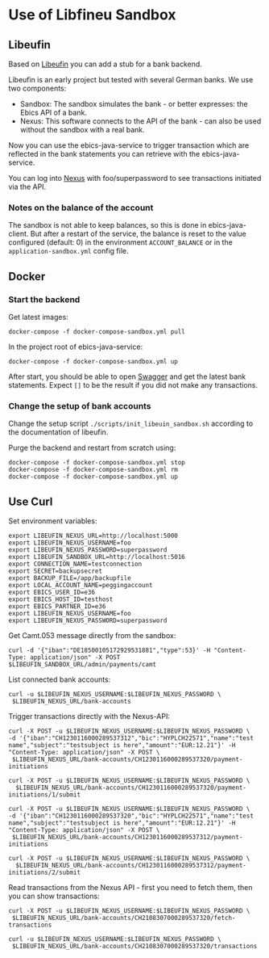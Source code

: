 # Use of Libfineu Sandbox

## Libeufin

Based on [Libeufin](https://docs.taler.net/libeufin/index.html) you can add a
stub for a bank backend. 

Libeufin is an early project but tested with several German banks. We use two 
components: 

- Sandbox: The sandbox simulates the bank - or better expresses: the Ebics API of a bank. 
- Nexus: This software connects to the API of the bank - can also be used without 
the sandbox with a real bank. 

Now you can use the ebics-java-service to trigger transaction which are reflected 
in the bank statements you can retrieve with the ebics-java-service. 

You can log into [Nexus](http://localhost:3000/home) with foo/superpassword to see transactions initiated via the API.


### Notes on the balance of the account

The sandbox is not able to keep balances, so this is done in 
ebics-java-client. But after a restart of the service, the balance is reset 
to the value configured (default: 0) in the  environment `ACCOUNT_BALANCE`
or in the `application-sandbox.yml` config file. 


## Docker

### Start the backend

Get latest images: 

	docker-compose -f docker-compose-sandbox.yml pull

In the project root of ebics-java-service:

	docker-compose -f docker-compose-sandbox.yml up

After start, you should be able to open 
[Swagger](http://localhost:8093/ebics/swagger-ui/?url=/ebics/v2/api-docs/#/ebics-controller/getPaymentsUsingGET) and get the latest bank statements. Expect `[]` to be the result if you did not make any transactions. 

### Change the setup of bank accounts

Change the setup script `./scripts/init_libeuin_sandbox.sh` according to the documentation of libeufin. 

Purge the backend and restart from scratch using: 

	docker-compose -f docker-compose-sandbox.yml stop
	docker-compose -f docker-compose-sandbox.yml rm
	docker-compose -f docker-compose-sandbox.yml up

## Use Curl

Set environment variables: 

	export LIBEUFIN_NEXUS_URL=http://localhost:5000
	export LIBEUFIN_NEXUS_USERNAME=foo
	export LIBEUFIN_NEXUS_PASSWORD=superpassword
	export LIBEUFIN_SANDBOX_URL=http://localhost:5016
	export CONNECTION_NAME=testconnection
	export SECRET=backupsecret
	export BACKUP_FILE=/app/backupfile
	export LOCAL_ACCOUNT_NAME=peggingaccount
	export EBICS_USER_ID=e36
	export EBICS_HOST_ID=testhost
	export EBICS_PARTNER_ID=e36
	export LIBEUFIN_NEXUS_USERNAME=foo
	export LIBEUFIN_NEXUS_PASSWORD=superpassword


Get Camt.053 message directly from the sandbox: 

	curl -d '{"iban":"DE18500105172929531881","type":53}' -H "Content-Type: application/json" -X POST $LIBEUFIN_SANDBOX_URL/admin/payments/camt

List connected bank accounts: 

	curl -u $LIBEUFIN_NEXUS_USERNAME:$LIBEUFIN_NEXUS_PASSWORD \
	 $LIBEUFIN_NEXUS_URL/bank-accounts



Trigger transactions directly with the Nexus-API: 
	
	curl -X POST -u $LIBEUFIN_NEXUS_USERNAME:$LIBEUFIN_NEXUS_PASSWORD \
	-d '{"iban":"CH1230116000289537312","bic":"HYPLCH22571","name":"test name","subject":"testsubject is here","amount":"EUR:12.21"}' -H "Content-Type: application/json" -X POST \
	 $LIBEUFIN_NEXUS_URL/bank-accounts/CH1230116000289537320/payment-initiations 
	
	curl -X POST -u $LIBEUFIN_NEXUS_USERNAME:$LIBEUFIN_NEXUS_PASSWORD \
	  $LIBEUFIN_NEXUS_URL/bank-accounts/CH1230116000289537320/payment-initiations/1/submit
	
	curl -X POST -u $LIBEUFIN_NEXUS_USERNAME:$LIBEUFIN_NEXUS_PASSWORD \
	-d '{"iban":"CH1230116000289537320","bic":"HYPLCH22571","name":"test name","subject":"testsubject is here","amount":"EUR:12.21"}' -H "Content-Type: application/json" -X POST \
	 $LIBEUFIN_NEXUS_URL/bank-accounts/CH1230116000289537312/payment-initiations 
	
	curl -X POST -u $LIBEUFIN_NEXUS_USERNAME:$LIBEUFIN_NEXUS_PASSWORD \
	  $LIBEUFIN_NEXUS_URL/bank-accounts/CH1230116000289537312/payment-initiations/2/submit

Read transactions from the Nexus API - first you need to fetch them, 
then you can show transactions: 

	curl -X POST -u $LIBEUFIN_NEXUS_USERNAME:$LIBEUFIN_NEXUS_PASSWORD \
	 $LIBEUFIN_NEXUS_URL/bank-accounts/CH2108307000289537320/fetch-transactions
	
	curl -u $LIBEUFIN_NEXUS_USERNAME:$LIBEUFIN_NEXUS_PASSWORD \
	 $LIBEUFIN_NEXUS_URL/bank-accounts/CH2108307000289537320/transactions


